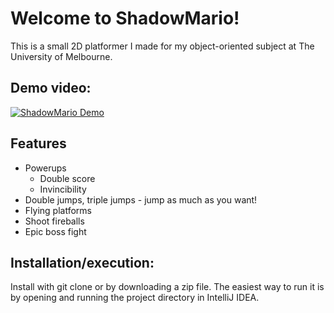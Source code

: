 # Welcome to ShadowMario!

This is a small 2D platformer I made for my object-oriented subject at The University of Melbourne.

## Demo video:
[![ShadowMario Demo](https://img.youtube.com/vi/c4FvWSdCDLQ/0.jpg)](https://youtu.be/c4FvWSdCDLQ "ShadowMario")

## Features
- Powerups
  - Double score
  - Invincibility
- Double jumps, triple jumps - jump as much as you want!
- Flying platforms
- Shoot fireballs
- Epic boss fight

## Installation/execution:
Install with git clone or by downloading a zip file.
The easiest way to run it is by opening and running the project directory in IntelliJ IDEA.
